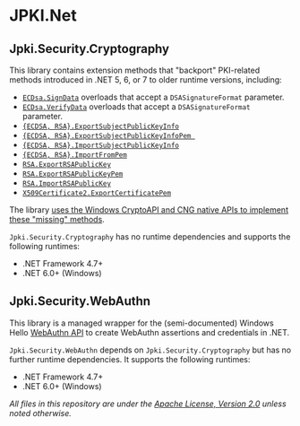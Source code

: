 # JPKI.Net

## Jpki.Security.Cryptography

This library contains extension methods that "backport"
PKI-related methods introduced in .NET 5, 6, or 7 to older runtime versions, including:
	
* [`ECDsa.SignData`](https://learn.microsoft.com/en-us/dotnet/api/system.security.cryptography.ecdsa.verifydata?view=net-7.0)
	overloads that accept a `DSASignatureFormat` parameter.
* [`ECDsa.VerifyData`](https://learn.microsoft.com/en-us/dotnet/api/system.security.cryptography.ecdsa.signdata?view=net-7.0)
	overloads that accept a `DSASignatureFormat` parameter.
* [`{ECDSA, RSA}.ExportSubjectPublicKeyInfo`](https://learn.microsoft.com/en-us/dotnet/api/system.security.cryptography.asymmetricalgorithm.exportsubjectpublickeyinfo?view=net-7.0)
* [`{ECDSA, RSA}.ExportSubjectPublicKeyInfoPem `](https://learn.microsoft.com/en-us/dotnet/api/system.security.cryptography.asymmetricalgorithm.exportsubjectpublickeyinfopem?view=net-7.0)
* [`{ECDSA, RSA}.ImportSubjectPublicKeyInfo`](https://learn.microsoft.com/en-us/dotnet/api/system.security.cryptography.asymmetricalgorithm.importsubjectpublickeyinfo?view=net-7.0)
* [`{ECDSA, RSA}.ImportFromPem`](https://learn.microsoft.com/en-us/dotnet/api/system.security.cryptography.asymmetricalgorithm.importfrompem?view=net-7.0)
* [`RSA.ExportRSAPublicKey`](https://learn.microsoft.com/en-us/dotnet/api/system.security.cryptography.rsa.exportrsapublickey?view=net-7.0)
* [`RSA.ExportRSAPublicKeyPem`](https://learn.microsoft.com/en-us/dotnet/api/system.security.cryptography.rsa.exportrsapublickeypem?view=net-7.0)
* [`RSA.ImportRSAPublicKey`](https://learn.microsoft.com/en-us/dotnet/api/system.security.cryptography.rsa.importrsapublickey?view=net-7.0)
* [`X509Certificate2.ExportCertificatePem`](https://learn.microsoft.com/en-us/dotnet/api/system.security.cryptography.x509certificates.x509certificate2.exportcertificatepem?view=net-7.0)

The library 
[uses the Windows CryptoAPI and CNG native APIs to implement these "missing" methods](https://jpassing.com/2021/12/05/importing-rsa-public-keys-in-downlevel-dotnet-and-dotnet-framework-versions/).

`Jpki.Security.Cryptography` has no runtime dependencies and supports the following runtimes:
* .NET Framework 4.7+
* .NET 6.0+ (Windows)

## Jpki.Security.WebAuthn

This library is a managed wrapper for the (semi-documented) Windows Hello 
[WebAuthn API](https://github.com/microsoft/webauthn) to create WebAuthn
assertions and credentials in .NET.

`Jpki.Security.WebAuthn` depends on `Jpki.Security.Cryptography` but has no further runtime dependencies.
It supports the following runtimes:
* .NET Framework 4.7+
* .NET 6.0+ (Windows)

_All files in this repository are under the
[Apache License, Version 2.0](LICENSE.txt) unless noted otherwise._


